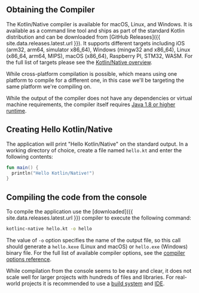 [//]: # (title: Hello Kotlin/Native using Command Line Compiler)

<!--- To become a How-To. Need to change type to new "HowTo" --->


## Obtaining the Compiler

The Kotlin/Native compiler is available for macOS, Linux, and Windows. It is available as a command line tool and ships as part of the standard Kotlin distribution and can be downloaded from [GitHub Releases]({{ site.data.releases.latest.url }}). It supports
different targets including iOS (arm32, arm64, simulator x86_64), Windows (mingw32 and x86_64),
Linux (x86_64, arm64, MIPS), macOS (x86_64), Raspberry PI, STM32, WASM. For the full list of targets please see the [Kotlin/Native overview](/docs/reference/native-overview.md).

While cross-platform compilation is possible, which means using one platform to compile for a different one,
in this case we'll be targeting the same platform we're compiling on.

While the output of the compiler does not have any dependencies or virtual machine requirements,
the compiler itself requires [Java 1.8 or higher runtime](https://jdk.java.net/11/).

## Creating Hello Kotlin/Native

The application will print "Hello Kotlin/Native" on the standard output. In a working directory of choice, create a file named
`hello.kt` and enter the following contents:



```kotlin
fun main() {
  println("Hello Kotlin/Native!")
}
```


## Compiling the code from the console

To compile the application use the [downloaded]({{ site.data.releases.latest.url }})
compiler to execute the following command:

```bash
kotlinc-native hello.kt -o hello
```

The value of `-o` option specifies the name of the output file, so this call should generate a `hello.kexe` (Linux and macOS) or `hello.exe` (Windows) binary file.
For the full list of available compiler options, see the [compiler options reference](/docs/reference/compiler-reference.md).

While compilation from the console seems to be easy and clear, it
does not scale well for larger projects with hundreds of files and libraries. For real-world projects it is recommended
to use a [build system](using-gradle.md) and [IDE](using-intellij-idea.md).
